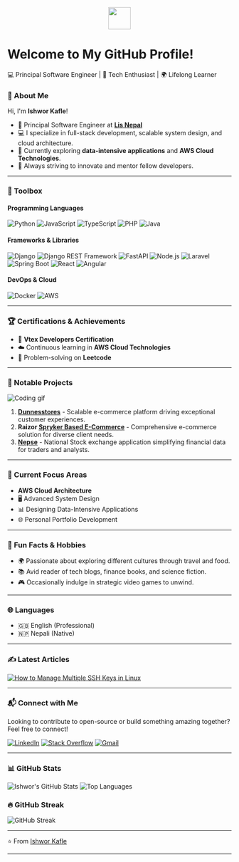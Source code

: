 <p align="center">
  <img src="https://media.giphy.com/media/hvRJCLFzcasrR4ia7z/giphy.gif" width="50" />
</p>
<p align="center">
  <h1 align="left">Welcome to My GitHub Profile!</h1>
  <p align="left">💻 Principal Software Engineer | 🚀 Tech Enthusiast | 🌍 Lifelong Learner</p>
</p>

### 🚀 About Me  

Hi, I'm **Ishwor Kafle**!  
- 🔭 Principal Software Engineer at **[Lis Nepal](https://lisnepal.com.np/)**  
- 💻 I specialize in full-stack development, scalable system design, and cloud architecture.  
- 🌱 Currently exploring **data-intensive applications** and **AWS Cloud Technologies**.  
- 🎯 Always striving to innovate and mentor fellow developers.  

---

### 🧰 Toolbox  

#### Programming Languages  
<p align="left">
  <img src="https://img.shields.io/badge/-Python-3776AB?style=for-the-badge&logo=python&logoColor=white" alt="Python" />
  <img src="https://img.shields.io/badge/-JavaScript-F7DF1E?style=for-the-badge&logo=javascript&logoColor=black" alt="JavaScript" />
  <img src="https://img.shields.io/badge/-TypeScript-007ACC?style=for-the-badge&logo=typescript&logoColor=white" alt="TypeScript" />
  <img src="https://img.shields.io/badge/-PHP-777BB4?style=for-the-badge&logo=php&logoColor=white" alt="PHP" />
  <img src="https://img.shields.io/badge/-Java-ED8B00?style=for-the-badge&logo=java&logoColor=white" alt="Java" />
</p>

#### Frameworks & Libraries  
<p align="left">
  <img src="https://img.shields.io/badge/-Django-092E20?style=for-the-badge&logo=django&logoColor=white" alt="Django" />
  <img src="https://img.shields.io/badge/-Django%20REST%20Framework-ff1709?style=for-the-badge&logo=django&logoColor=white" alt="Django REST Framework" />
  <img src="https://img.shields.io/badge/-FastAPI-009688?style=for-the-badge&logo=fastapi&logoColor=white" alt="FastAPI" />
  <img src="https://img.shields.io/badge/-Node.js-43853D?style=for-the-badge&logo=node.js&logoColor=white" alt="Node.js" />
  <img src="https://img.shields.io/badge/-Laravel-FF2D20?style=for-the-badge&logo=laravel&logoColor=white" alt="Laravel" />
  <img src="https://img.shields.io/badge/-Spring_Boot-6DB33F?style=for-the-badge&logo=spring-boot&logoColor=white" alt="Spring Boot" />
  <img src="https://img.shields.io/badge/-React-61DAFB?style=for-the-badge&logo=react&logoColor=black" alt="React" />
  <img src="https://img.shields.io/badge/-Angular-DD0031?style=for-the-badge&logo=angular&logoColor=white" alt="Angular" />
</p>

#### DevOps & Cloud  
<p align="left">
  <img src="https://img.shields.io/badge/-Docker-2CA5E0?style=for-the-badge&logo=docker&logoColor=white" alt="Docker" />
  <img src="https://img.shields.io/badge/-AWS-232F3E?style=for-the-badge&logo=amazon-aws&logoColor=white" alt="AWS" />
</p>

---

### 🏆 Certifications & Achievements  
- 🏅 **Vtex Developers Certification**  
- ☁️ Continuous learning in **AWS Cloud Technologies**  
- 🧩 Problem-solving on **Leetcode**  

---

### 🚧 Notable Projects 

![Coding gif](https://media.giphy.com/media/Y4ak9Ki2GZCbJxAnJD/giphy.gif)  

1. **[Dunnesstores](https://dunnesstores.com)** - Scalable e-commerce platform driving exceptional customer experiences.  
2. **Raizor [Spryker Based E-Commerce](https://spryker.com/)** - Comprehensive e-commerce solution for diverse client needs.  
3. **[Nepse](https://www.nepalstock.com.np/)** - National Stock exchange application simplifying financial data for traders and analysts.  

---

### 🌱 Current Focus Areas  
- **AWS Cloud Architecture**  
- 🖥️ Advanced System Design  
- 📊 Designing Data-Intensive Applications  
- 🌐 Personal Portfolio Development  

---

### 🌟 Fun Facts & Hobbies
- 🌍 Passionate about exploring different cultures through travel and food.  
- 📚 Avid reader of tech blogs, finance books, and science fiction.  
- 🎮 Occasionally indulge in strategic video games to unwind.  

---

### 🌐 Languages  
- 🇬🇧 English (Professional)  
- 🇳🇵 Nepali (Native)
  
---

### ✍️ Latest Articles  
<p align="left">
  <a href="https://ishwor.hashnode.dev/setting-up-multiple-ssh-keys-for-github-on-linux">
    <img src="https://img.shields.io/badge/How%20to%20Manage%20Multiple%20SSH%20Keys%20in%20Linux-%2300B9B9?style=for-the-badge&logo=hashnode&logoColor=white" alt="How to Manage Multiple SSH Keys in Linux" />
  </a>
</p>

---

### 📬 Connect with Me

Looking to contribute to open-source or build something amazing together? Feel free to connect!

<p align="left">
  <a href="https://www.linkedin.com/in/ishwor-kafle-7b66b710b/"><img src="https://img.shields.io/badge/LinkedIn-0077B5?style=for-the-badge&logo=linkedin&logoColor=white" alt="LinkedIn" /></a>
  <a href="https://stackoverflow.com/users/5735514/ishwor-kafley"><img src="https://img.shields.io/badge/Stack_Overflow-FE7A16?style=for-the-badge&logo=stack-overflow&logoColor=white" alt="Stack Overflow" /></a>
  <a href="mailto:ishworkafs@gmail.com"><img src="https://img.shields.io/badge/Gmail-D14836?style=for-the-badge&logo=gmail&logoColor=white" alt="Gmail" /></a>
</p>

---

### 📊 GitHub Stats
![Ishwor's GitHub Stats](https://github-readme-stats.vercel.app/api?username=IKafle&show_icons=true&theme=radical&count_private=true&hide_border=true)
![Top Languages](https://github-readme-stats.vercel.app/api/top-langs/?username=IKafle&layout=compact&theme=radical&hide_border=true)

### 🔥 GitHub Streak
![GitHub Streak](https://github-readme-streak-stats.herokuapp.com/?user=IKafle&theme=radical&hide_border=true)

---

⭐ From [Ishwor Kafle](https://github.com/IKafle)

---
